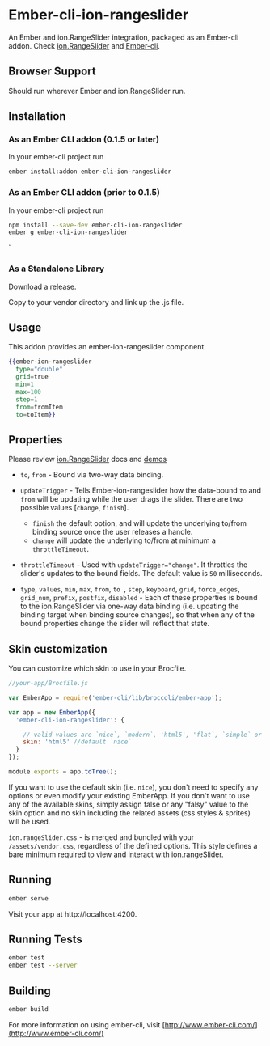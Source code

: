 # Ember-cli-ion-rangeslider
An Ember and ion.RangeSlider integration, packaged as an Ember-cli addon. Check
[ion.RangeSlider](//github.com/IonDen/ion.rangeSlider) and [Ember-cli](http://www.ember-cli.com/).

## Browser Support
Should run wherever Ember and ion.RangeSlider run.

## Installation

### As an Ember CLI addon (0.1.5 or later)

In your ember-cli project run

```bash
ember install:addon ember-cli-ion-rangeslider
```

### As an Ember CLI addon (prior to 0.1.5)

In your ember-cli project run

```bash
npm install --save-dev ember-cli-ion-rangeslider
ember g ember-cli-ion-rangeslider
```
`
### As a Standalone Library

Download a release.

Copy to your vendor directory and link up the .js file.

## Usage

This addon provides an ember-ion-rangeslider component.
```handlebars
{{ember-ion-rangeslider
  type="double"
  grid=true
  min=1
  max=100
  step=1
  from=fromItem
  to=toItem}}
```

## Properties
Please review [ion.RangeSlider](//github.com/IonDen/ion.rangeSlider) docs and
[demos](http://ionden.com/a/plugins/ion.rangeSlider/en.html)

- `to`, `from` - Bound via two-way data binding.

- `updateTrigger` - Tells Ember-ion-rangeslider how the data-bound `to` and `from` will be updating while the user drags the slider. There are two possible values [`change`, `finish`].

  - `finish` the default option, and will update the underlying to/from binding source once the user releases a handle.
  - `change` will update the underlying to/from at minimum a `throttleTimeout`.

- `throttleTimeout` - Used with `updateTrigger="change"`. It throttles the slider's updates to the bound fields. The default value is `50` milliseconds.

- `type`, `values`, `min`, `max`, `from`, `to `, `step`, `keyboard`, `grid`, `force_edges`, `grid_num`, `prefix`, `postfix`, `disabled` - Each of these properties is bound to the ion.RangeSlider via one-way data binding (i.e. updating the binding target when binding source changes), so that when any of the bound properties change the slider will reflect that state.


## Skin customization

You can customize which skin to use in your Brocfile.

```javascript
//your-app/Brocfile.js

var EmberApp = require('ember-cli/lib/broccoli/ember-app');

var app = new EmberApp({
  'ember-cli-ion-rangeslider': {

    // valid values are `nice`, `modern`, 'html5', 'flat`, `simple` or false
    skin: 'html5' //default `nice`
  }
});

module.exports = app.toTree();
```
If you want to use the default skin (i.e. `nice`), you don't need to specify any options or even modify your existing EmberApp. If you don't want to use any of the available skins, simply assign false or any "falsy" value to the skin option and no skin including the related assets (css styles & sprites) will be used.

`ion.rangeSlider.css` - is merged and bundled with your `/assets/vendor.css`, regardless of the defined options.
This style defines a bare minimum required to view and interact with ion.rangeSlider.

## Running
```bash
ember serve
```
Visit your app at http://localhost:4200.

## Running Tests
```bash
ember test
ember test --server
```

## Building
```bash
ember build
```
For more information on using ember-cli, visit [http://www.ember-cli.com/](http://www.ember-cli.com/)
